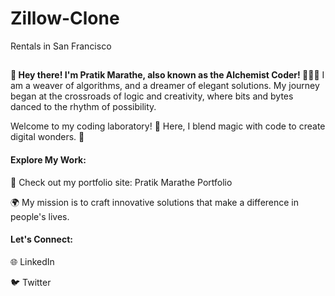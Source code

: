 # Zillow-Clone
Rentals in San Francisco
## 
**👋 Hey there! I'm Pratik Marathe, also known as the Alchemist Coder! 🧙‍♂️✨**
 I am  a weaver of algorithms, and a dreamer of elegant solutions. My journey began at the crossroads of logic and creativity, where bits and bytes danced to the rhythm of possibility.
 
Welcome to my coding laboratory! 🔬 Here, I blend magic with code to create digital wonders. 🌟

#### Explore My Work:
🚀 Check out my portfolio site: Pratik Marathe Portfolio

🌍 My mission is to craft innovative solutions that make a difference in people's lives.

#### Let's Connect:
🌐 LinkedIn

🐦 Twitter
